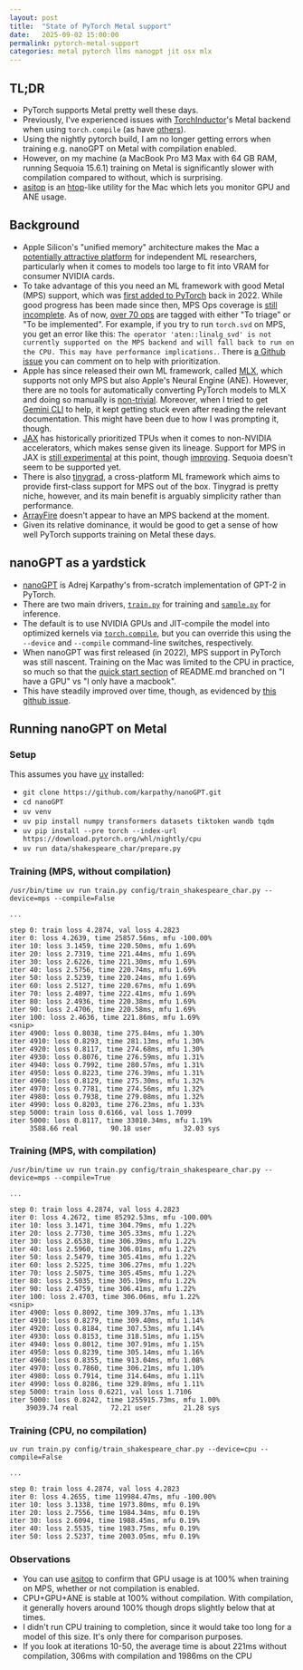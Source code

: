 ```yaml
---
layout: post
title:  "State of PyTorch Metal support"
date:   2025-09-02 15:00:00
permalink: pytorch-metal-support
categories: metal pytorch llms nanogpt jit osx mlx
---
```


## TL;DR

- PyTorch supports Metal pretty well these days.
- Previously, I've experienced issues with [TorchInductor](https://dev-discuss.pytorch.org/t/torchinductor-a-pytorch-native-compiler-with-define-by-run-ir-and-symbolic-shapes/747)'s Metal backend when using `torch.compile` (as have [others](https://github.com/pytorch/pytorch/issues/152155)).
- Using the nightly pytorch build, I am no longer getting errors when training e.g. nanoGPT on Metal with compilation enabled.
- However, on my machine (a MacBook Pro M3 Max with 64 GB RAM, running Sequoia 15.6.1) training on Metal is significantly slower with compilation compared to without, which is surprising.
- [asitop](https://github.com/tlkh/asitop) is an [htop](https://htop.dev/)-like utility for the Mac which lets you monitor GPU and ANE usage.

## Background

- Apple Silicon's "unified memory" architecture makes the Mac a [potentially attractive platform](https://arxiv.org/pdf/2501.14925) for independent ML researchers, particularly when it comes to models too large to fit into VRAM for consumer NVIDIA cards.
- To take advantage of this you need an ML framework with good Metal (MPS) support, which was [first added to PyTorch](https://pytorch.org/blog/introducing-accelerated-pytorch-training-on-mac/) back in 2022. While good progress has been made since then, MPS Ops coverage is [still incomplete](https://qqaatw.dev/pytorch-mps-ops-coverage/). As of now, [over 70 ops](https://github.com/users/kulinseth/projects/1/views/1) are tagged with either "To triage" or "To be implemented". For example, if you try to run `torch.svd` on MPS, you get an error like this: `The operator 'aten::linalg_svd' is not currently supported on the MPS backend and will fall back to run on the CPU. This may have performance implications.`. There is [a Github issue](https://github.com/pytorch/pytorch/issues/77764) you can comment on to help with prioritization.
- Apple has since released their own ML framework, called [MLX](https://github.com/ml-explore/mlx), which supports not only MPS but also Apple's Neural Engine (ANE). However, there are no tools for automatically converting PyTorch models to MLX and doing so manually is [non-trivial](https://github.com/pranavjad/mlx-gpt2). Moreover, when I tried to get [Gemini CLI](https://github.com/google-gemini/gemini-cli) to help, it kept getting stuck even after reading the relevant documentation. This might have been due to how I was prompting it, though.
- [JAX](https://github.com/jax-ml/jax) has historically prioritized TPUs when it comes to non-NVIDIA accelerators, which makes sense given its lineage. Support for MPS in JAX is [still experimental](https://github.com/jax-ml/jax?tab=readme-ov-file#supported-platforms) at this point, though [improving](https://developer.apple.com/metal/jax/). Sequoia doesn't seem to be supported yet.
- There is also [tinygrad](https://github.com/tinygrad/tinygrad), a cross-platform ML framework which aims to provide first-class support for MPS out of the box. Tinygrad is pretty niche, however, and its main benefit is arguably simplicity rather than performance.
- [ArrayFire](https://github.com/arrayfire/arrayfire) doesn't appear to have an MPS backend at the moment.
- Given its relative dominance, it would be good to get a sense of how well PyTorch supports training on Metal these days.

## nanoGPT as a yardstick

- [nanoGPT](https://github.com/karpathy/nanoGPT) is Adrej Karpathy's from-scratch implementation of GPT-2 in PyTorch.
- There are two main drivers, [`train.py`](https://github.com/karpathy/nanoGPT/blob/master/train.py) for training and [`sample.py`](https://github.com/karpathy/nanoGPT/blob/master/sample.py) for inference. 
- The default is to use NVIDIA GPUs and JIT-compile the model into optimized kernels via [`torch.compile`](https://docs.pytorch.org/tutorials/intermediate/torch_compile_tutorial.html), but you can override this using the `--device` and `--compile` command-line switches, respectively.
- When nanoGPT was first released (in 2022), MPS support in PyTorch was still nascent. Training on the Mac was limited to the CPU in practice, so much so that the [quick start section](https://github.com/karpathy/nanoGPT?tab=readme-ov-file#quick-start) of README.md branched on "I have a GPU" vs "I only have a macbook".
- This have steadily improved over time, though, as evidenced by [this github issue](https://github.com/karpathy/nanoGPT/issues/28).

## Running nanoGPT on Metal

### Setup

This assumes you have [uv](https://docs.astral.sh/uv/) installed:

- `git clone https://github.com/karpathy/nanoGPT.git`
- `cd nanoGPT`
- `uv venv`
- `uv pip install numpy transformers datasets tiktoken wandb tqdm`
- `uv pip install --pre torch --index-url https://download.pytorch.org/whl/nightly/cpu`
- `uv run data/shakespeare_char/prepare.py`

### Training (MPS, without compilation)

```
/usr/bin/time uv run train.py config/train_shakespeare_char.py --device=mps --compile=False

...

step 0: train loss 4.2874, val loss 4.2823
iter 0: loss 4.2639, time 25857.56ms, mfu -100.00%
iter 10: loss 3.1459, time 220.50ms, mfu 1.69%
iter 20: loss 2.7319, time 221.44ms, mfu 1.69%
iter 30: loss 2.6226, time 221.30ms, mfu 1.69%
iter 40: loss 2.5756, time 220.74ms, mfu 1.69%
iter 50: loss 2.5239, time 220.24ms, mfu 1.69%
iter 60: loss 2.5127, time 220.67ms, mfu 1.69%
iter 70: loss 2.4897, time 222.41ms, mfu 1.69%
iter 80: loss 2.4936, time 220.38ms, mfu 1.69%
iter 90: loss 2.4706, time 220.58ms, mfu 1.69%
iter 100: loss 2.4636, time 221.86ms, mfu 1.69%
<snip>
iter 4900: loss 0.8038, time 275.84ms, mfu 1.30%
iter 4910: loss 0.8293, time 281.13ms, mfu 1.30%
iter 4920: loss 0.8117, time 274.68ms, mfu 1.30%
iter 4930: loss 0.8076, time 276.59ms, mfu 1.31%
iter 4940: loss 0.7992, time 280.57ms, mfu 1.31%
iter 4950: loss 0.8223, time 276.39ms, mfu 1.31%
iter 4960: loss 0.8129, time 275.30ms, mfu 1.32%
iter 4970: loss 0.7781, time 274.56ms, mfu 1.32%
iter 4980: loss 0.7938, time 279.08ms, mfu 1.32%
iter 4990: loss 0.8203, time 276.23ms, mfu 1.33%
step 5000: train loss 0.6166, val loss 1.7099
iter 5000: loss 0.8117, time 33010.34ms, mfu 1.19%
     3588.66 real        90.18 user        32.03 sys
```

### Training (MPS, with compilation)

```
/usr/bin/time uv run train.py config/train_shakespeare_char.py --device=mps --compile=True

...

step 0: train loss 4.2874, val loss 4.2823
iter 0: loss 4.2672, time 85292.53ms, mfu -100.00%
iter 10: loss 3.1471, time 304.79ms, mfu 1.22%
iter 20: loss 2.7730, time 305.33ms, mfu 1.22%
iter 30: loss 2.6538, time 306.39ms, mfu 1.22%
iter 40: loss 2.5960, time 306.01ms, mfu 1.22%
iter 50: loss 2.5479, time 305.41ms, mfu 1.22%
iter 60: loss 2.5225, time 306.27ms, mfu 1.22%
iter 70: loss 2.5075, time 305.45ms, mfu 1.22%
iter 80: loss 2.5035, time 305.19ms, mfu 1.22%
iter 90: loss 2.4759, time 306.41ms, mfu 1.22%
iter 100: loss 2.4703, time 306.06ms, mfu 1.22%
<snip>
iter 4900: loss 0.8092, time 309.37ms, mfu 1.13%
iter 4910: loss 0.8279, time 309.40ms, mfu 1.14%
iter 4920: loss 0.8184, time 307.53ms, mfu 1.14%
iter 4930: loss 0.8153, time 318.51ms, mfu 1.15%
iter 4940: loss 0.8012, time 307.91ms, mfu 1.15%
iter 4950: loss 0.8239, time 305.14ms, mfu 1.16%
iter 4960: loss 0.8355, time 913.04ms, mfu 1.08%
iter 4970: loss 0.7860, time 306.21ms, mfu 1.10%
iter 4980: loss 0.7914, time 314.64ms, mfu 1.11%
iter 4990: loss 0.8286, time 329.89ms, mfu 1.11%
step 5000: train loss 0.6221, val loss 1.7106
iter 5000: loss 0.8242, time 1255915.73ms, mfu 1.00%
    39039.74 real        72.21 user        21.28 sys
```

### Training (CPU, no compilation)

```
uv run train.py config/train_shakespeare_char.py --device=cpu --compile=False

...

step 0: train loss 4.2874, val loss 4.2823
iter 0: loss 4.2655, time 119984.47ms, mfu -100.00%
iter 10: loss 3.1338, time 1973.80ms, mfu 0.19%
iter 20: loss 2.7556, time 1984.34ms, mfu 0.19%
iter 30: loss 2.6094, time 1988.45ms, mfu 0.19%
iter 40: loss 2.5535, time 1983.75ms, mfu 0.19%
iter 50: loss 2.5237, time 2003.05ms, mfu 0.19%
```

### Observations

- You can use [asitop](https://github.com/tlkh/asitop) to confirm that GPU usage is at 100% when training on MPS, whether or not compilation is enabled.
- CPU+GPU+ANE is stable at 100% without compilation. With compilation, it generally hovers around 100% though drops slightly below that at times.
- I didn't run CPU training to completion, since it would take too long for a model of this size. It's only there for comparison purposes.
- If you look at iterations 10-50, the average time is about 221ms without compilation, 306ms with compilation and 1986ms on the CPU 
